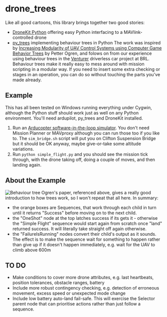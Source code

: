 # drone_trees
Like all good cartoons, this library brings together two good stories:
* [DroneKit Python](http://python.dronekit.io/) offering easy Python interfacing to a MAVlink-controlled drone
* [py_trees](https://github.com/splintered-reality/py_trees) implementing behaviour trees in Python
The work was inspired by [Increasing Modularity of UAV Control Systems using Computer Game Behavior Trees](https://arc.aiaa.org/doi/pdf/10.2514/6.2012-4458) by Petter Ogren, and folows on from our experience using behaviour trees in the [Venturer](https://www.venturer-cars.com/) driverless car project at BRL.  Behaviour trees make it really easy to mess around with mission scripting in a modular way.  If you need to insert some extra checking or stages in an operation, you can do so without touching the parts you've made already.
## Example
This has all been tested on Windows running everything under Cygwin, although the Python stuff should work just as well on any Python environment.  You'll need ardupilot, py_trees and DroneKit installed.
1. Run an [Arducopter software-in-the-loop simulator](http://ardupilot.org/dev/docs/sitl-simulator-software-in-the-loop.html).  You don't need Mission Planner or MAVproxy although you can run those too if you like to.  The `sim_bridge.sh` script will put you on Clifton Suspension Bridge but it should be OK anyway, maybe give-or-take some altitude variations.
2. Run `python simple_flight.py` and you should see the mission tick through, with the drone taking off, doing a couple of moves, and then landing again.
## About the Example
![Behaviour tree](https://raw.githubusercontent.com/arthurrichards77/drone_trees/master/example.png)
Ogren's paper, referenced above, gives a really good introduction to how trees work, so I won't repeat that all here.  In summary:
* the orange boxes are Sequences, that work through each child in turn until it returns "Success" before moving on to the next child.
* the "OneShot" node at the top latches success if its gets it - otherwise the "Simple Flight" sequence would start again from scratch once "land" returned success.  It will literally take straight off again otherwise.
* the "FailureIsRunning" nodes convert their child's output as it sounds.  The effect is to make the sequence wait for something to happen rather than give up if it doesn't happen immediately, e.g. wait for the UAV to climb above 600m
## TO DO
* Make conditions to cover more drone attributes, e.g. last heartbeats, position tolerances, obstacle ranges, battery
* Include more robust contingency checking, e.g. detection of erroneous movement, excess speed or unexpected mode change
* Include low battery auto-land fail-safe.  This will exercise the Selector parent node that can prioritise actions rather than just follow a sequence.
